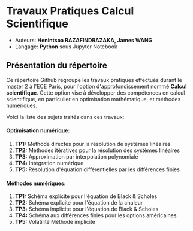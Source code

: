 # Travaux Pratiques Calcul Scientifique

- Auteurs: **Henintsoa RAZAFINDRAZAKA, James WANG**
- Langage: **Python** sous Jupyter Notebook


## Présentation du répertoire

Ce répertoire Github regroupe les travaux pratiques effectués durant le master 2 à l'ECE Paris, pour l'option d'approfondissement nommé **Calcul scientifique**. Cette option vise à développer des compétences en calcul scientifique, en particulier en optimisation mathématique, et méthodes numériques.

Voici la liste des sujets traités dans ces travaux:


#### Optimisation numérique:
1. **TP1:** Méthode directes pour la résolution de systèmes linéaires
2. **TP2:** Méthodes itératives pour la résolution des systèmes linéaires
3. **TP3:** Approximation par interpolation polynomiale
4. **TP4:** Intégration numérique
5. **TP5:** Résolution d'équation différentielles par les différences finies


#### Méthodes numériques:
1. **TP1:** Schéma explicite pour l'équation de Black & Scholes
2. **TP2:** Schéma explicite pour l'équation de la chaleur
3. **TP3:** Schéma implicite pour l'équation de Black & Scholes
4. **TP4:** Schéma aux différences finies pour les options américaines
5. **TP5:** Volatilité Méthode implicite
